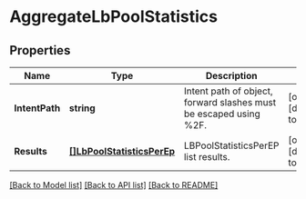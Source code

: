 # AggregateLbPoolStatistics

## Properties
Name | Type | Description | Notes
------------ | ------------- | ------------- | -------------
**IntentPath** | **string** | Intent path of object, forward slashes must be escaped using %2F.  | [optional] [default to null]
**Results** | [**[]LbPoolStatisticsPerEp**](LBPoolStatisticsPerEP.md) | LBPoolStatisticsPerEP list results. | [optional] [default to null]

[[Back to Model list]](../README.md#documentation-for-models) [[Back to API list]](../README.md#documentation-for-api-endpoints) [[Back to README]](../README.md)

